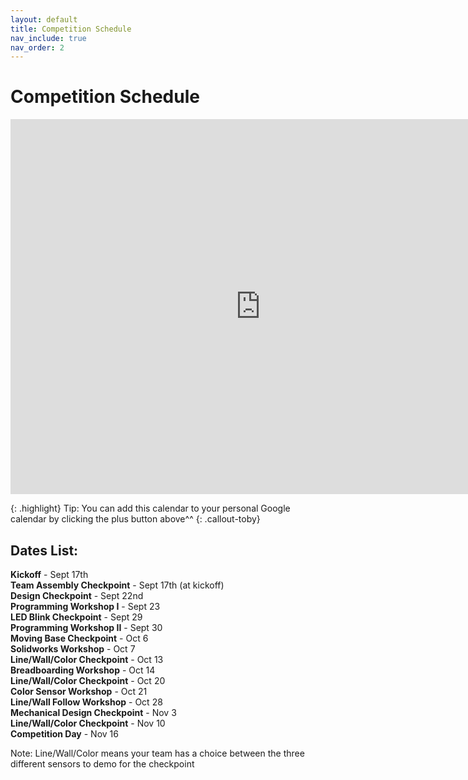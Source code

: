 ```yaml
---
layout: default
title: Competition Schedule
nav_include: true
nav_order: 2
---
```


# Competition Schedule
<iframe src="https://calendar.google.com/calendar/embed?src=1e8b00794a07180514fdc54c5b78dca70637bc1a8a72076e64dc787ebe2a71cb%40group.calendar.google.com&ctz=America%2FChicago" style="border: 0" width="800" height="600" frameborder="0" scrolling="no"></iframe>

{: .highlight}
Tip: You can add this calendar to your personal Google calendar by clicking the plus button above^^
{: .callout-toby}

## Dates List:

**Kickoff** - Sept 17th<br>
**Team Assembly Checkpoint** - Sept 17th (at kickoff)<br>
**Design Checkpoint** - Sept 22nd<br>
**Programming Workshop I** - Sept 23<br>
**LED Blink Checkpoint** - Sept 29<br>
**Programming Workshop II** - Sept 30<br>
**Moving Base Checkpoint** - Oct 6<br>
**Solidworks Workshop** - Oct 7<br>
**Line/Wall/Color Checkpoint** - Oct 13<br>
**Breadboarding Workshop** - Oct 14<br>
**Line/Wall/Color Checkpoint** - Oct 20<br>
**Color Sensor Workshop** - Oct 21<br>
**Line/Wall Follow Workshop** - Oct 28<br>
**Mechanical Design Checkpoint** - Nov 3<br>
**Line/Wall/Color Checkpoint** - Nov 10<br>
**Competition Day** - Nov 16<br>

Note: Line/Wall/Color means your team has a choice between the three different sensors to demo for the checkpoint